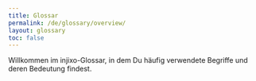 ```yaml
---
title: Glossar
permalink: /de/glossary/overview/
layout: glossary
toc: false
---
```


Willkommen im injixo-Glossar, in dem Du häufig verwendete Begriffe und deren Bedeutung findest.
